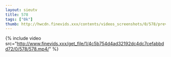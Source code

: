```yaml
--- 
layout: sieutv
title: 578
tags: ["0k"]
thumb: http://hwcdn.finevids.xxx/contents/videos_screenshots/0/578/preview.mp4.jpg
---
```

{% include video src="http://www.finevids.xxx/get_file/1/4c5b754d4ad32192dc4dc7cefabbdd72/0/578/578.mp4/" %} 
